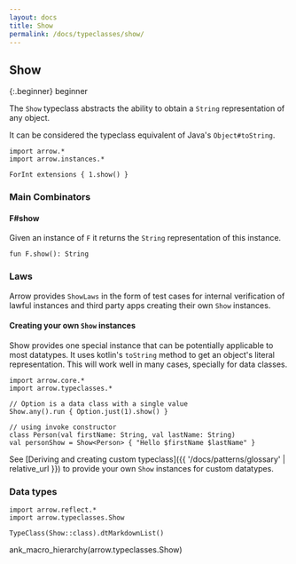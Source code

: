 ```yaml
---
layout: docs
title: Show
permalink: /docs/typeclasses/show/
---
```


## Show

{:.beginner}
beginner

The `Show` typeclass abstracts the ability to obtain a `String` representation of any object.

It can be considered the typeclass equivalent of Java's `Object#toString`.

```kotlin:ank
import arrow.*
import arrow.instances.*

ForInt extensions { 1.show() }
```

### Main Combinators

#### F#show

Given an instance of `F` it returns the `String` representation of this instance.

`fun F.show(): String`

### Laws

Arrow provides `ShowLaws` in the form of test cases for internal verification of lawful instances and third party apps creating their own `Show` instances.

#### Creating your own `Show` instances

Show provides one special instance that can be potentially applicable to most datatypes.
It uses kotlin's `toString` method to get an object's literal representation.
This will work well in many cases, specially for data classes.

```kotlin:ank
import arrow.core.*
import arrow.typeclasses.*

// Option is a data class with a single value
Show.any().run { Option.just(1).show() }
```

```kotlin:ank
// using invoke constructor
class Person(val firstName: String, val lastName: String)
val personShow = Show<Person> { "Hello $firstName $lastName" }
```

See [Deriving and creating custom typeclass]({{ '/docs/patterns/glossary' | relative_url }}) to provide your own `Show` instances for custom datatypes.


### Data types

```kotlin:ank:replace
import arrow.reflect.*
import arrow.typeclasses.Show

TypeClass(Show::class).dtMarkdownList()
```

ank_macro_hierarchy(arrow.typeclasses.Show)